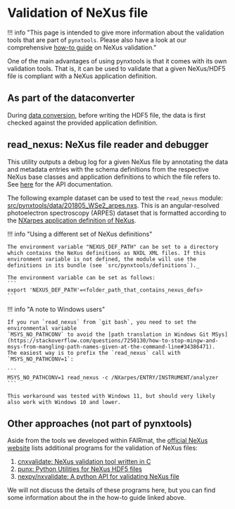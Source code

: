 # Validation of NeXus file

!!! info "This page is intended to give more information about the validation tools that are part of `pynxtools`. Please also have a look at our comprehensive [how-to guide](../../how-tos/pynxtools/validate-nexus-file.md) on NeXus validation."

One of the main advantages of using pynxtools is that it comes with its own validation tools. That is, it can be used to validate that a given NeXus/HDF5 file is compliant with a NeXus application definition.

## As part of the dataconverter

During [data conversion](./dataconverter-and-readers.md), before writing the HDF5 file, the data is first checked against the provided application definition.

<!--## verify-nexus: Testing existing NeXus/HDF5 files
This CLI tool can be used to validate _existing_ HDF5 files that claim to be NeXus-compliant. See [here](reference/cli-api.md#verify-nexus) for the API documentation.-->

## read_nexus: NeXus file reader and debugger

This utility outputs a debug log for a given NeXus file by annotating the data and metadata entries with the schema definitions from the respective NeXus base classes and application definitions to which the file refers to. See [here](../../reference/cli-api.md#nexus-file-validation) for the API documentation.

The following example dataset can be used to test the `read_nexus` module: [src/pynxtools/data/201805_WSe2_arpes.nxs](https://github.com/FAIRmat-NFDI/pynxtools/blob/master/src/pynxtools/data/201805_WSe2_arpes.nxs). This is an angular-resolved photoelectron spectroscopy (ARPES) dataset that is formatted according to the [NXarpes application definition of NeXus](https://manual.nexusformat.org/classes/applications/NXarpes.html#nxarpes).

!!! info "Using a different set of NeXus definitions"

    The environment variable "NEXUS_DEF_PATH" can be set to a directory which contains the NeXus definitions as NXDL XML files. If this environment variable is not defined, the module will use the definitions in its bundle (see `src/pynxtools/definitions`)._

    The environment variable can be set as follows:
    ```
    export 'NEXUS_DEF_PATH'=<folder_path_that_contains_nexus_defs>
    ```

!!! info "A note to Windows users"

    If you run `read_nexus` from `git bash`, you need to set the environmental variable
    `MSYS_NO_PATHCONV` to avoid the [path translation in Windows Git MSys](https://stackoverflow.com/questions/7250130/how-to-stop-mingw-and-msys-from-mangling-path-names-given-at-the-command-line#34386471).
    The easiest way is to prefix the `read_nexus` call with `MSYS_NO_PATHCONV=1`:

    ```
    MSYS_NO_PATHCONV=1 read_nexus -c /NXarpes/ENTRY/INSTRUMENT/analyzer
    ```

    This workaround was tested with Windows 11, but should very likely also work with Windows 10 and lower.

## Other approaches (not part of pynxtools)

Aside from the tools we developed within FAIRmat, the [official NeXus website](https://manual.nexusformat.org/validation.html) lists additional programs for the validation of NeXus files:

1. [cnxvalidate: NeXus validation tool written in C](https://github.com/nexusformat/cnxvalidate)
2. [punx: Python Utilities for NeXus HDF5 files](https://github.com/prjemian/punx)
3. [nexpy/nxvalidate: A python API for validating NeXus file](https://github.com/nexpy/nxvalidate)

We will not discuss the details of these programs here, but you can find some information about the in the how-to guide linked above.